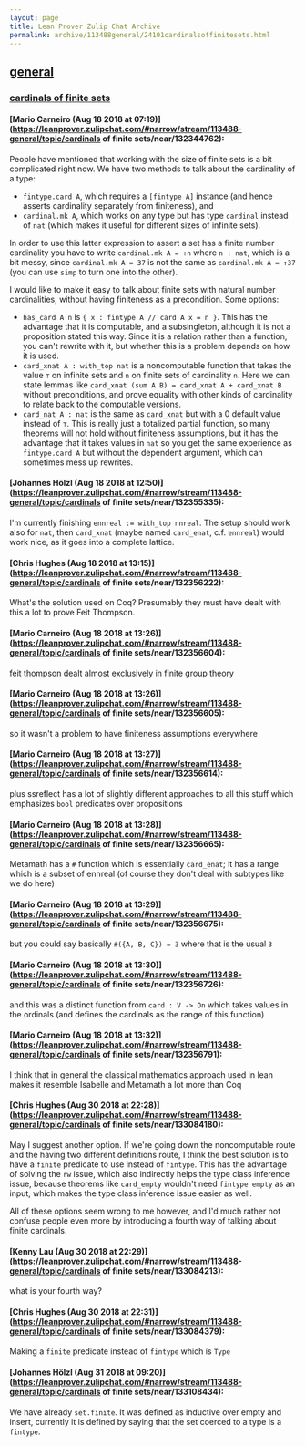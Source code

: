 ```yaml
---
layout: page
title: Lean Prover Zulip Chat Archive 
permalink: archive/113488general/24101cardinalsoffinitesets.html
---
```


## [general](index.html)
### [cardinals of finite sets](24101cardinalsoffinitesets.html)

#### [Mario Carneiro (Aug 18 2018 at 07:19)](https://leanprover.zulipchat.com/#narrow/stream/113488-general/topic/cardinals of finite sets/near/132344762):
People have mentioned that working with the size of finite sets is a bit complicated right now. We have two methods to talk about the cardinality of a type:

* `fintype.card A`, which requires a `[fintype A]` instance (and hence asserts cardinality separately from finiteness), and
* `cardinal.mk A`, which works on any type but has type `cardinal` instead of `nat` (which makes it useful for different sizes of infinite sets).

In order to use this latter expression to assert a set has a finite number cardinality you have to write `cardinal.mk A = ↑n` where `n : nat`, which is a bit messy, since `cardinal.mk A = 37` is not the same as `cardinal.mk A = ↑37` (you can use `simp` to turn one into the other).

I would like to make it easy to talk about finite sets with natural number cardinalities, without having finiteness as a precondition. Some options:

* `has_card A n` is `{ x : fintype A // card A x = n }`. This has the advantage that it is computable, and a subsingleton, although it is not a proposition stated this way. Since it is a relation rather than a function, you can't rewrite with it, but whether this is a problem depends on how it is used.
* `card_xnat A : with_top nat` is a noncomputable function that takes the value `⊤` on infinite sets and `n` on finite sets of cardinality `n`. Here we can state lemmas like `card_xnat (sum A B) = card_xnat A + card_xnat B` without preconditions, and prove equality with other kinds of cardinality to relate back to the computable versions.
* `card_nat A : nat` is the same as `card_xnat` but with a 0 default value instead of `⊤`. This is really just a totalized partial function, so many theorems will not hold without finiteness assumptions, but it has the advantage that it takes values in `nat` so you get the same experience as `fintype.card A` but without the dependent argument, which can sometimes mess up rewrites.

#### [Johannes Hölzl (Aug 18 2018 at 12:50)](https://leanprover.zulipchat.com/#narrow/stream/113488-general/topic/cardinals of finite sets/near/132355335):
I'm currently finishing `ennreal := with_top nnreal`. The setup should work also for `nat`, then `card_xnat` (maybe named `card_enat`, c.f. `ennreal`) would work nice, as it goes into a complete lattice.

#### [Chris Hughes (Aug 18 2018 at 13:15)](https://leanprover.zulipchat.com/#narrow/stream/113488-general/topic/cardinals of finite sets/near/132356222):
What's the solution used on Coq? Presumably they must have dealt with this a lot to prove Feit Thompson.

#### [Mario Carneiro (Aug 18 2018 at 13:26)](https://leanprover.zulipchat.com/#narrow/stream/113488-general/topic/cardinals of finite sets/near/132356604):
feit thompson dealt almost exclusively in finite group theory

#### [Mario Carneiro (Aug 18 2018 at 13:26)](https://leanprover.zulipchat.com/#narrow/stream/113488-general/topic/cardinals of finite sets/near/132356605):
so it wasn't a problem to have finiteness assumptions everywhere

#### [Mario Carneiro (Aug 18 2018 at 13:27)](https://leanprover.zulipchat.com/#narrow/stream/113488-general/topic/cardinals of finite sets/near/132356614):
plus ssreflect has a lot of slightly different approaches to all this stuff which emphasizes `bool` predicates over propositions

#### [Mario Carneiro (Aug 18 2018 at 13:28)](https://leanprover.zulipchat.com/#narrow/stream/113488-general/topic/cardinals of finite sets/near/132356665):
Metamath has a `#` function which is essentially `card_enat`; it has a range which is a subset of ennreal (of course they don't deal with subtypes like we do here)

#### [Mario Carneiro (Aug 18 2018 at 13:29)](https://leanprover.zulipchat.com/#narrow/stream/113488-general/topic/cardinals of finite sets/near/132356675):
but you could say basically `#({A, B, C}) = 3` where that is the usual `3`

#### [Mario Carneiro (Aug 18 2018 at 13:30)](https://leanprover.zulipchat.com/#narrow/stream/113488-general/topic/cardinals of finite sets/near/132356726):
and this was a distinct function from `card : V -> On` which takes values in the ordinals (and defines the cardinals as the range of this function)

#### [Mario Carneiro (Aug 18 2018 at 13:32)](https://leanprover.zulipchat.com/#narrow/stream/113488-general/topic/cardinals of finite sets/near/132356791):
I think that in general the classical mathematics approach used in lean makes it resemble Isabelle and Metamath a lot more than Coq

#### [Chris Hughes (Aug 30 2018 at 22:28)](https://leanprover.zulipchat.com/#narrow/stream/113488-general/topic/cardinals of finite sets/near/133084180):
May I suggest another option. If we're going down the noncomputable route and the having two different definitions route, I think the best solution is to have a `finite` predicate to use instead of `fintype`. This has the advantage of solving the `rw` issue, which also indirectly helps the type class inference issue, because theorems like `card_empty` wouldn't need `fintype empty` as an input, which makes the type class inference issue easier as well.

All of these options seem wrong to me however, and I'd much rather not confuse people even more by introducing a fourth way of talking about finite cardinals.

#### [Kenny Lau (Aug 30 2018 at 22:29)](https://leanprover.zulipchat.com/#narrow/stream/113488-general/topic/cardinals of finite sets/near/133084213):
what is your fourth way?

#### [Chris Hughes (Aug 30 2018 at 22:31)](https://leanprover.zulipchat.com/#narrow/stream/113488-general/topic/cardinals of finite sets/near/133084379):
Making a `finite` predicate instead of `fintype` which is `Type`

#### [Johannes Hölzl (Aug 31 2018 at 09:20)](https://leanprover.zulipchat.com/#narrow/stream/113488-general/topic/cardinals of finite sets/near/133108434):
We have already `set.finite`. It was defined as inductive over empty and insert, currently it is defined by saying that the set coerced to a type is a `fintype`.

